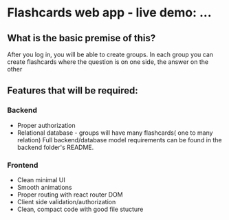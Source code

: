 # Flashcards web app - live demo: ...

## What is the basic premise of this?

After you log in, you will be able to create groups. In each group you can create flashcards
where the question is on one side, the answer on the other

## Features that will be required:

### Backend

- Proper authorization
- Relational database - groups will have many flashcards( one to many relation)
  Full backend/database model requirements can be found in the backend folder's README.

### Frontend

- Clean minimal UI
- Smooth animations
- Proper routing with react router DOM
- Client side validation/authorization
- Clean, compact code with good file stucture
